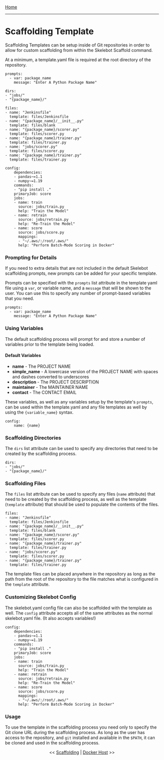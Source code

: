 [Home](index.md)

---

# Scaffolding Template

Scaffolding Templates can be setup inside of Git repositories in order to allow for custom scaffolding from within the Skelebot Scaffold command.

At a minimum, a template.yaml file is required at the root directory of the repository.

```
prompts:
  - var: package_name
    message: "Enter A Python Package Name"

dirs:
- "jobs/"
- "{package_name}/"

files:
- name: "Jenkinsfile"
  template: files/Jenkinsfile
- name: "{package_name}/__init__.py"
  template: files/blank
- name: "{package_name}/scorer.py"
  template: files/scorer.py
- name: "{package_name}/trainer.py"
  template: files/trainer.py
- name: "jobs/scorer.py"
  template: files/scorer.py
- name: "{package_name}/trainer.py"
  template: files/trainer.py

config:
    dependencies:
    - pandas~=1.1
    - numpy~=1.19
    commands:
    - "pip install ."
    primaryJob: score
    jobs:
    - name: train
      source: jobs/train.py
      help: "Train the Model"
    - name: retrain
      source: jobs/retrain.py
      help: "Re-Train the Model"
    - name: score
      source: jobs/score.py
      mappings:
      - "~/.aws/:/root/.aws/"
      help: "Perform Batch-Mode Scoring in Docker"
```

### Prompting for Details
If you need to extra details that are not included in the default Skelebot scaffolding prompts, new prompts can be added for your specific template.

Prompts can be specified with the `prompts` list attribute in the template yaml file using a `var`, or variable name, and a `message` that will be shown to the user. You can use this to specify any number of prompt-based variables that you need.

```
prompts:
  - var: package_name
    message: "Enter A Python Package Name"
```

### Using Variables
The default scaffolding process will prompt for and store a number of variables prior to the template being loaded.

#### Default Variables
- **name** - The PROJECT NAME
- **simple_name** - A lowercase version of the PROJECT NAME with spaces and dashes converted to underscores
- **description** - The PROJECT DESCRIPTION
- **maintainer** - The MAINTAINER NAME
- **contact** - The CONTACT EMAIL

These variables, as well as any variables setup by the template's `prompts`, can be used within the template.yaml and any file templates as well by using the `{variable_name}` syntax.

```
config:
    name: {name}
```

### Scaffolding Directories
The `dirs` list attribute can be used to specify any directories that need to be created by the scaffolding process.

```
dirs:
- "jobs/"
- "{package_name}/"
```

### Scaffolding Files
The `files` list attribute can be used to specify any files (`name` attribute) that need to be created by the scaffolding process, as well as the template (`template` attribute) that should be used to populate the contents of the files.

```
files:
- name: "Jenkinsfile"
  template: files/Jenkinsfile
- name: "{package_name}/__init__.py"
  template: files/blank
- name: "{package_name}/scorer.py"
  template: files/scorer.py
- name: "{package_name}/trainer.py"
  template: files/trainer.py
- name: "jobs/scorer.py"
  template: files/scorer.py
- name: "{package_name}/trainer.py"
  template: files/trainer.py
```

The template files can be placed anywhere in the repository as long as the path from the root of the repository to the file matches what is configured in the `template` attribute.

### Customizing Skelebot Config
The skelebot.yaml config file can also be scaffolded with the template as well. The `config` attribute accepts all of the same attributes as the normal skelebot.yaml file. (It also accepts variables!)

```
config:
    dependencies:
    - pandas~=1.1
    - numpy~=1.19
    commands:
    - "pip install ."
    primaryJob: score
    jobs:
    - name: train
      source: jobs/train.py
      help: "Train the Model"
    - name: retrain
      source: jobs/retrain.py
      help: "Re-Train the Model"
    - name: score
      source: jobs/score.py
      mappings:
      - "~/.aws/:/root/.aws/"
      help: "Perform Batch-Mode Scoring in Docker"
```

### Usage
To use the template in the scaffolding process you need only to specify the Git clone URL during the scaffolding process. As long as the user has access to the repository, and `git` installed and available in the `$PATH`, it can be cloned and used in the scaffolding process.

<center><< <a href="scaffolding.html">Scaffolding</a>  |  <a href="docker-host.html">Docker Host</a> >></center>
